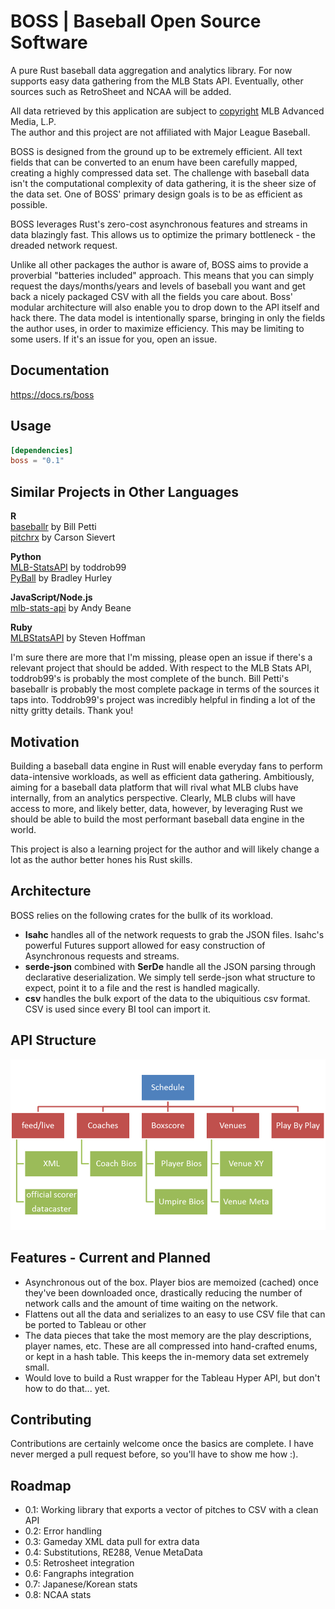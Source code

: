 # BOSS | Baseball Open Source Software

A pure Rust baseball data aggregation and analytics library. For now supports easy data gathering from the MLB Stats API. Eventually, other sources such as RetroSheet and NCAA will be added.

All data retrieved by this application are subject to [copyright](http://gdx.mlb.com/components/copyright.txt) MLB Advanced Media, L.P.\
The author and this project are not affiliated with Major League Baseball.
 
BOSS is designed from the ground up to be extremely efficient. All text fields that can be converted to an enum have been carefully mapped, creating a highly compressed data set. The challenge with baseball data isn't the computational complexity of data gathering, it is the sheer size of the data set. One of BOSS' primary design goals is to be as efficient as possible.

BOSS leverages Rust's zero-cost asynchronous features and streams in data blazingly fast. This allows us to optimize the primary bottleneck - the dreaded network request.

Unlike all other packages the author is aware of, BOSS aims to provide a proverbial "batteries included" approach. This means that you can simply request the days/months/years and levels of baseball you want and get back a nicely packaged CSV with all the fields you care about. Boss' modular architecture will also enable you to drop down to the API itself and hack there. The data model is intentionally sparse, bringing in only the fields the author uses, in order to maximize efficiency. This may be limiting to some users. If it's an issue for you, open an issue.

## Documentation

https://docs.rs/boss

## Usage

```toml
[dependencies]
boss = "0.1"
```

## Similar Projects in Other Languages

**R**\
[baseballr](https://github.com/BillPetti/baseballr) by Bill Petti<br>
[pitchrx](https://github.com/cpsievert/pitchRx) by Carson Sievert

**Python**\
[MLB-StatsAPI](https://github.com/toddrob99/MLB-StatsAPI) by toddrob99<br>
[PyBall](https://github.com/bradleyhurley/PyBall) by Bradley Hurley

**JavaScript/Node.js**\
[mlb-stats-api](https://github.com/asbeane/mlb-stats-api) by Andy Beane

**Ruby**\
[MLBStatsAPI](https://github.com/Fustrate/mlb_stats_api) by Steven Hoffman

I'm sure there are more that I'm missing, please open an issue if there's a relevant project that should be added. With respect to the MLB Stats API, toddrob99's is probably the most complete of the bunch. Bill Petti's baseballr is probably the most complete package in terms of the sources it taps into. Toddrob99's project was incredibly helpful in finding a lot of the nitty gritty details. Thank you!

## Motivation

Building a baseball data engine in Rust will enable everyday fans to perform data-intensive workloads, as well as efficient data gathering. Ambitiously, aiming for a baseball data platform that will rival what MLB clubs have internally, from an analytics perspective. Clearly, MLB clubs will have access to more, and likely better, data, however, by leveraging Rust we should be able to build the most performant baseball data engine in the world.

This project is also a learning project for the author and will likely change a lot as the author better hones his Rust skills.

## Architecture

BOSS relies on the following crates for the bullk of its workload.

* **Isahc** handles all of the network requests to grab the JSON files. Isahc's powerful Futures support allowed for easy construction of Asynchronous requests and streams.
* **serde-json** combined with **SerDe** handle all the JSON parsing through declarative deserialization. We simply tell serde-json what structure to expect, point it to a file and the rest is handled magically.
* **csv** handles the bulk export of the data to the ubiquitious csv format. CSV is used since every BI tool can import it.

## API Structure

![API](https://github.com/elibenporat/boss/blob/boss/API.png)

## Features - Current and Planned

* Asynchronous out of the box. Player bios are memoized (cached) once they've been downloaded once, drastically reducing the number of network calls and the amount of time waiting on the network.
* Flattens out all the data and serializes to an easy to use CSV file that can be ported to Tableau or other
* The data pieces that take the most memory are the play descriptions, player names, etc. These are all compressed into hand-crafted enums, or kept in a hash table. This keeps the in-memory data set extremely small.
* Would love to build a Rust wrapper for the Tableau Hyper API, but don't how to do that... yet.

## Contributing

Contributions are certainly welcome once the basics are complete. I have never merged a pull request before, so you'll have to show me how :).

## Roadmap

* 0.1: Working library that exports a vector of pitches to CSV with a clean API
* 0.2: Error handling
* 0.3: Gameday XML data pull for extra data
* 0.4: Substitutions, RE288, Venue MetaData
* 0.5: Retrosheet integration
* 0.6: Fangraphs integration
* 0.7: Japanese/Korean stats
* 0.8: NCAA stats